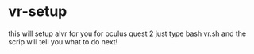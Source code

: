 # vr-setup
this will setup alvr for you for oculus quest 2
just type bash vr.sh and the scrip will tell you what to do next!
